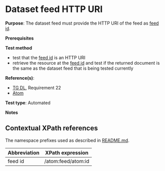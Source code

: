 # Dataset feed HTTP URI

**Purpose**: The dataset feed must provide the HTTP URI of the feed as [feed id](#feedid).

**Prerequisites**

**Test method**

* test that the [feed id](#feedid) is an HTTP URI
* retrieve the resource at the [feed id](#feedid) and test if the returned document is the same as the dataset feed that is being tested currently

**Reference(s)**:

* [TG DL](./README.md#ref_TG_DL), Requirement 22
* [Atom](./README.md#ref_atom)

**Test type**: Automated

**Notes**

## Contextual XPath references

The namespace prefixes used as described in [README.md](./README.md#namespaces).

Abbreviation                                               |  XPath expression
---------------------------------------------------------- | -------------------------------------------------------------------------
feed id <a name="feedid"></a> | /atom:feed/atom:id
